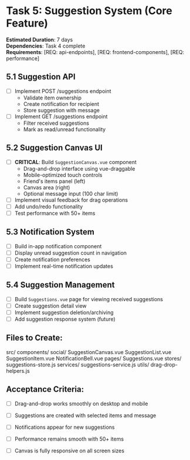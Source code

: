 # Task 5: Suggestion System (Core Feature)

**Estimated Duration**: 7 days  
**Dependencies**: Task 4 complete  
**Requirements**: [REQ: api-endpoints], [REQ: frontend-components], [REQ: performance]

## 5.1 Suggestion API
- [ ] Implement POST /suggestions endpoint
  - Validate item ownership
  - Create notification for recipient
  - Store suggestion with message
- [ ] Implement GET /suggestions endpoint
  - Filter received suggestions
  - Mark as read/unread functionality

## 5.2 Suggestion Canvas UI
- [ ] **CRITICAL**: Build `SuggestionCanvas.vue` component
  - Drag-and-drop interface using vue-draggable
  - Mobile-optimized touch controls
  - Friend's items panel (left)
  - Canvas area (right)
  - Optional message input (100 char limit)
- [ ] Implement visual feedback for drag operations
- [ ] Add undo/redo functionality
- [ ] Test performance with 50+ items

## 5.3 Notification System
- [ ] Build in-app notification component
- [ ] Display unread suggestion count in navigation
- [ ] Create notification preferences
- [ ] Implement real-time notification updates

## 5.4 Suggestion Management
- [ ] Build `Suggestions.vue` page for viewing received suggestions
- [ ] Create suggestion detail view
- [ ] Implement suggestion deletion/archiving
- [ ] Add suggestion response system (future)

## Files to Create:
src/
components/
social/
SuggestionCanvas.vue
SuggestionList.vue
SuggestionItem.vue
NotificationBell.vue
pages/
Suggestions.vue
stores/
suggestions-store.js
services/
suggestions-service.js
utils/
drag-drop-helpers.js


## Acceptance Criteria:
- [ ] Drag-and-drop works smoothly on desktop and mobile
- [ ] Suggestions are created with selected items and message
- [ ] Notifications appear for new suggestions
- [ ] Performance remains smooth with 50+ items
- [ ] Canvas is fully responsive on all screen sizes

